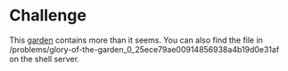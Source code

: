 # Challenge 
This [garden](https://2019shell1.picoctf.com/static/3e1f573c9b18e87b6764ec3a36868b5a/garden.jpg) contains more than it seems. You can also find the file in /problems/glory-of-the-garden_0_25ece79ae00914856938a4b19d0e31af on the shell server.